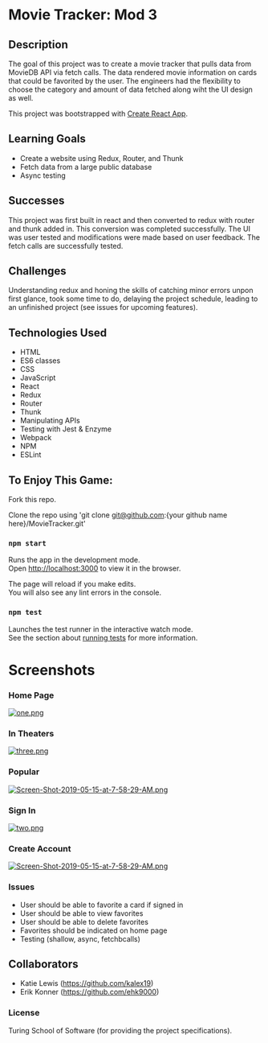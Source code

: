 # Movie Tracker: Mod 3

## Description

The goal of this project was to create a movie tracker that pulls data from MovieDB API via fetch calls. The data rendered movie information on cards that could be favorited by the user. The engineers had the flexibility to choose the category and amount of data fetched along wiht the UI design as well.

This project was bootstrapped with [Create React App](https://github.com/facebook/create-react-app). 

## Learning Goals

* Create a website using Redux, Router, and Thunk
* Fetch data from a large public database
* Async testing

## Successes

This project was first built in react and then converted to redux with router and thunk added in. This conversion was completed successfully. The UI was user tested and modifications were made based on user feedback. The fetch calls are successfully tested. 

## Challenges

Understanding redux and honing the skills of catching minor errors unpon first glance, took some time to do, delaying the project schedule, leading to an unfinished project (see issues for upcoming features).


## Technologies Used

* HTML 
* ES6 classes
* CSS
* JavaScript
* React
* Redux
* Router
* Thunk
* Manipulating APIs
* Testing with Jest & Enzyme
* Webpack
* NPM
* ESLint

## To Enjoy This Game:

Fork this repo. 

Clone the repo using 'git clone git@github.com:{your github name here}/MovieTracker.git'

### `npm start`

Runs the app in the development mode.<br>
Open [http://localhost:3000](http://localhost:3000) to view it in the browser.

The page will reload if you make edits.<br>
You will also see any lint errors in the console.

### `npm test`

Launches the test runner in the interactive watch mode.<br>
See the section about [running tests](https://facebook.github.io/create-react-app/docs/running-tests) for more information.

# Screenshots

### Home Page

[![one.png](https://i.postimg.cc/W3zYrtgX/one.png)](https://postimg.cc/phNBMW0F)

### In Theaters

[![three.png](https://i.postimg.cc/XN8c3n5v/three.png)](https://postimg.cc/3WkDF5nM)

### Popular

[![Screen-Shot-2019-05-15-at-7-58-29-AM.png](https://i.postimg.cc/43Qntxs7/Screen-Shot-2019-05-15-at-7-58-29-AM.png)](https://postimg.cc/Jyt1CmyM)

### Sign In

[![two.png](https://i.postimg.cc/KYzC79yP/two.png)](https://postimg.cc/9D6xCY00)

### Create Account

[![Screen-Shot-2019-05-15-at-7-58-29-AM.png](https://i.postimg.cc/43Qntxs7/Screen-Shot-2019-05-15-at-7-58-29-AM.png)](https://postimg.cc/Jyt1CmyM)

### Issues
* User should be able to favorite a card if signed in
* User should be able to view favorites
* User should be able to delete favorites
* Favorites should be indicated on home page
* Testing (shallow, async, fetchbcalls)

## Collaborators
* Katie Lewis (https://github.com/kalex19)
* Erik Konner (https://github.com/ehk9000)

### License
Turing School of Software (for providing the project specifications).
